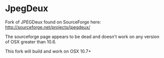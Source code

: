 JpegDeux
========

Fork of JPEGDeux found on SourceForge here:
http://sourceforge.net/projects/jpegdeux/

The sourceforge page appears to be dead and doesn't work on any version of OSX
greater than 10.6.

This fork will build and work on OSX 10.7+


